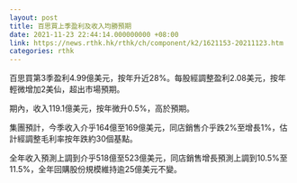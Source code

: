 ```yaml
---
layout: post
title: 百思買上季盈利及收入均勝預期
date: 2021-11-23 22:44:14.000000000 +08:00
link: https://news.rthk.hk/rthk/ch/component/k2/1621153-20211123.htm
categories: rthk
---
```


百思買第3季盈利4.99億美元，按年升近28%。每股經調整盈利2.08美元，按年輕微增加2美仙，超出市場預期。

期內，收入119.1億美元，按年微升0.5%，高於預期。

集團預計，今季收入介乎164億至169億美元，同店銷售介乎跌2%至增長1%，估計經調整毛利率按年跌約30個基點。

全年收入預測上調到介乎518億至523億美元，同店銷售增長預測上調到10.5%至11.5%，全年回購股份規模維持逾25億美元不變。

